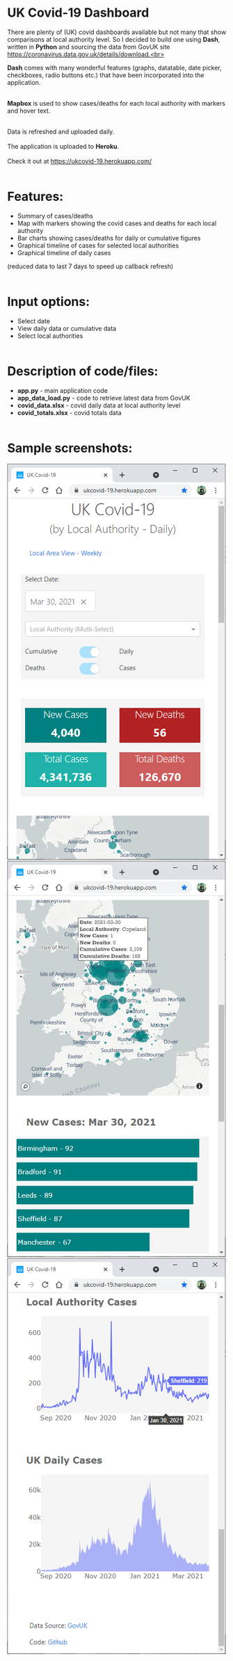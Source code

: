 # UK Covid-19 Dashboard
There are plenty of (UK) covid dashboards available but not many that show comparisons at local authority level. So I decided to build one using **Dash**, written in **Python** and sourcing the data from GovUK site https://coronavirus.data.gov.uk/details/download.<br><br>

**Dash** comes with many wonderful features (graphs, datatable, date picker, checkboxes, radio buttons etc.) that have been incorporated into the application.<br><br>

**Mapbox** is used to show cases/deaths for each local authority with markers and hover text.<br><br>

Data is refreshed and uploaded daily.<br><br>
The application is uploaded to **Heroku**.<br><br>
Check it out at https://ukcovid-19.herokuapp.com/<br><br>

# Features:
- Summary of cases/deaths
- Map with markers showing the covid cases and deaths for each local authority
- Bar charts showing cases/deaths for daily or cumulative figures
- Graphical timeline of cases for selected local authorities
- Graphical timeline of daily cases<br>

(reduced data to last 7 days to speed up callback refresh)<br><br>

# Input options:
- Select date
- View daily data or cumulative data
- Select local authorities<br><br>

# Description of code/files:
 - **app.py** - main application code
 - **app_data_load.py** - code to retrieve latest data from GovUK
 - **covid_data.xlsx** - covid daily data at local authority level
 - **covid_totals.xlsx** - covid totals data<br><br>

# Sample screenshots:
![alt text](https://github.com/waiky8/ukcovid-19/blob/main/screenshot1.png)
![alt text](https://github.com/waiky8/ukcovid-19/blob/main/screenshot2.png)
![alt text](https://github.com/waiky8/ukcovid-19/blob/main/screenshot3.png)

